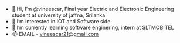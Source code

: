 - 👋 Hi, I’m @vineescar, Final year Electric and Electronic Engineering student at university of jaffna, Srilanka
- 👀 I’m interested in IOT and Software side
- 🌱 I’m currently learning software enginering, intern at SLTMOBITEL
- 📫 EMAIL - vineescar21@gmail.com


